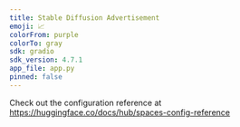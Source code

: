 ```yaml
---
title: Stable Diffusion Advertisement
emoji: 📈
colorFrom: purple
colorTo: gray
sdk: gradio
sdk_version: 4.7.1
app_file: app.py
pinned: false
---
```


Check out the configuration reference at https://huggingface.co/docs/hub/spaces-config-reference
